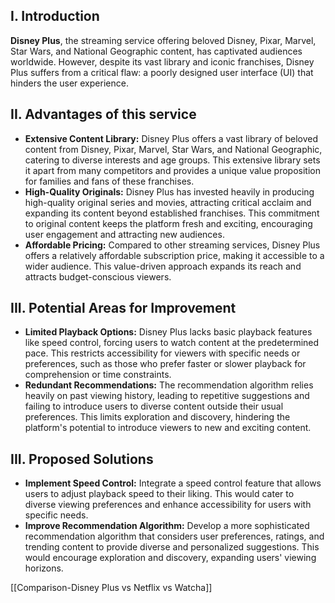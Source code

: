 ## I. Introduction
**Disney Plus**, the streaming service offering beloved Disney, Pixar, Marvel, Star Wars, and National Geographic content, has captivated audiences worldwide. However, despite its vast library and iconic franchises, Disney Plus suffers from a critical flaw: a poorly designed user interface (UI) that hinders the user experience.
## II. Advantages of this service
-  **Extensive Content Library:** Disney Plus offers a vast library of beloved content from Disney, Pixar, Marvel, Star Wars, and National Geographic, catering to diverse interests and age groups. This extensive library sets it apart from many competitors and provides a unique value proposition for families and fans of these franchises.
- **High-Quality Originals:** Disney Plus has invested heavily in producing high-quality original series and movies, attracting critical acclaim and expanding its content beyond established franchises. This commitment to original content keeps the platform fresh and exciting, encouraging user engagement and attracting new audiences.
- **Affordable Pricing:** Compared to other streaming services, Disney Plus offers a relatively affordable subscription price, making it accessible to a wider audience. This value-driven approach expands its reach and attracts budget-conscious viewers.
## III. Potential Areas for Improvement
- **Limited Playback Options:** Disney Plus lacks basic playback features like speed control, forcing users to watch content at the predetermined pace. This restricts accessibility for viewers with specific needs or preferences, such as those who prefer faster or slower playback for comprehension or time constraints.
- **Redundant Recommendations:** The recommendation algorithm relies heavily on past viewing history, leading to repetitive suggestions and failing to introduce users to diverse content outside their usual preferences. This limits exploration and discovery, hindering the platform's potential to introduce viewers to new and exciting content.
## III. Proposed Solutions
 - **Implement Speed Control:** Integrate a speed control feature that allows users to adjust playback speed to their liking. This would cater to diverse viewing preferences and enhance accessibility for users with specific needs.
- **Improve Recommendation Algorithm:** Develop a more sophisticated recommendation algorithm that considers user preferences, ratings, and trending content to provide diverse and personalized suggestions. This would encourage exploration and discovery, expanding users' viewing horizons.

[[Comparison-Disney Plus vs Netflix vs Watcha]]